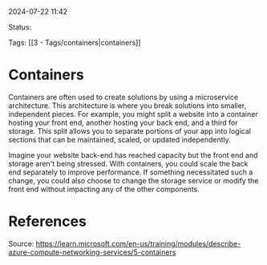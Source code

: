 2024-07-22 11:42

Status:

Tags: [[3 - Tags/containers|containers]] 

# Containers

Containers are often used to create solutions by using a microservice architecture. This architecture is where you break solutions into smaller, independent pieces. For example, you might split a website into a container hosting your front end, another hosting your back end, and a third for storage. This split allows you to separate portions of your app into logical sections that can be maintained, scaled, or updated independently.

Imagine your website back-end has reached capacity but the front end and storage aren't being stressed. With containers, you could scale the back end separately to improve performance. If something necessitated such a change, you could also choose to change the storage service or modify the front end without impacting any of the other components.

# References
Source: https://learn.microsoft.com/en-us/training/modules/describe-azure-compute-networking-services/5-containers